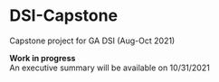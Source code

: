 # DSI-Capstone
Capstone project for GA DSI (Aug-Oct 2021)

**Work in progress**  
  An executive summary will be available on 10/31/2021
